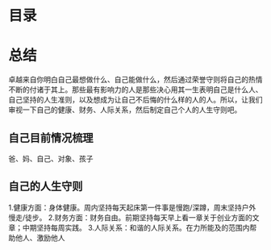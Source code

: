 # 目录

# 总结
卓越来自你明白自己最想做什么、自己能做什么，然后通过荣誉守则将自己的热情不断的付诸于其上。那些最有影响力的人是那些决心用其一生表明自己是什么人、自己坚持的人生准则，以及想成为让自己不后悔的什么样的人的人。所以，让我们审视一下自己的健康、财务、人际关系，然后制定自己个人的人生守则吧。

## 自己目前情况梳理
爸、妈、自己、对象、孩子

## 自己的人生守则
1.健康方面：身体健康。周内坚持每天起床第一件事是慢跑/深蹲，周末坚持户外慢走/徒步。
2.财务方面：财务自由。前期坚持每天早上看一章关于创业方面的文章；中期坚持每周实践。
3.人际关系：和谐的人际关系。在力所能及的范围内帮助他人、激励他人